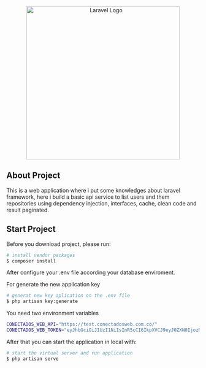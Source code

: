 <p align="center"><a href="https://laravel.com" target="_blank"><img src="https://raw.githubusercontent.com/laravel/art/master/logo-lockup/5%20SVG/2%20CMYK/1%20Full%20Color/laravel-logolockup-cmyk-red.svg" width="400" alt="Laravel Logo"></a></p>

## About Project

This is a web application where i put some knowledges about laravel framework, here i build a basic api service to list users and them repositories using dependency injection, interfaces, cache, clean code and result paginated.

## Start Project

Before you download project, please run:

```bash
# install vendor packages
$ composer install
```

After configure your .env file according your database enviroment.

For generate the new application key

```bash
# generat new key aplication on the .env file
$ php artisan key:generate
```

You need two environment variables

```bash
CONECTADOS_WEB_API="https://test.conectadosweb.com.co/"
CONECTADOS_WEB_TOKEN="eyJhbGciOiJIUzI1NiIsInR5cCI6IkpXVCJ9eyJ0ZXN0IjozMjE0MTIsInVzZXIiOiJmM3IyIn0NcPLPRLSvfszQwtxZLyypsm3Y56ELRdppqYXDv2Hagk"
```

After that you can start the application in local with:

```bash
# start the virtual server and run application
$ php artisan serve
```



